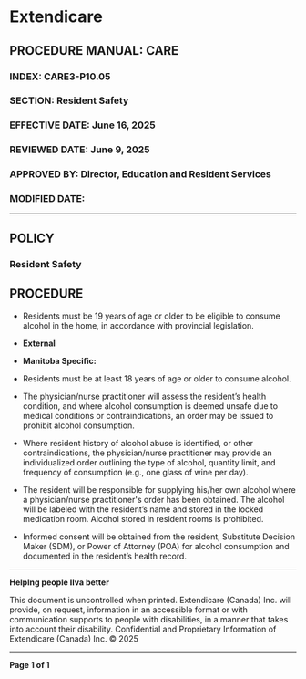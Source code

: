 # Extendicare

## PROCEDURE MANUAL: CARE
### INDEX: CARE3-P10.05
### SECTION: Resident Safety
### EFFECTIVE DATE: June 16, 2025
### REVIEWED DATE: June 9, 2025
### APPROVED BY: Director, Education and Resident Services
### MODIFIED DATE:

----

## POLICY
### Resident Safety

## PROCEDURE

- Residents must be 19 years of age or older to be eligible to consume alcohol in the home, in accordance with provincial legislation.

- **External**

- **Manitoba Specific:**
- Residents must be at least 18 years of age or older to consume alcohol.

- The physician/nurse practitioner will assess the resident’s health condition, and where alcohol consumption is deemed unsafe due to medical conditions or contraindications, an order may be issued to prohibit alcohol consumption.

- Where resident history of alcohol abuse is identified, or other contraindications, the physician/nurse practitioner may provide an individualized order outlining the type of alcohol, quantity limit, and frequency of consumption (e.g., one glass of wine per day).

- The resident will be responsible for supplying his/her own alcohol where a physician/nurse practitioner's order has been obtained. The alcohol will be labeled with the resident’s name and stored in the locked medication room. Alcohol stored in resident rooms is prohibited.

- Informed consent will be obtained from the resident, Substitute Decision Maker (SDM), or Power of Attorney (POA) for alcohol consumption and documented in the resident’s health record.

----

**Helplng people Ilva better**

This document is uncontrolled when printed. Extendicare (Canada) Inc. will provide, on request, information in an accessible format or with communication supports to people with disabilities, in a manner that takes into account their disability. Confidential and Proprietary Information of Extendicare (Canada) Inc. © 2025

----

**Page 1 of 1**